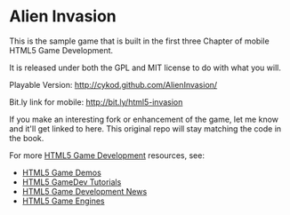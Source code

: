 Alien Invasion
==============
This is the sample game that is built in the first three Chapter of
mobile HTML5 Game Development.

It is released under both the GPL and MIT license to do with what you will.

Playable Version: 
http://cykod.github.com/AlienInvasion/

Bit.ly link for mobile: 
http://bit.ly/html5-invasion


If you make an interesting fork or enhancement of the game, let me know and it'll get
linked to here. This original repo will stay matching the code in the book.

For more  [HTML5 Game Development](http://www.some.org) resources, see:

* [HTML5 Game Demos](http://www.some.org/html5-demos)
* [HTML5 GameDev Tutorials](http://www.some.org/html5-game-tutorials)
* [HTML5 Game Development News](http://www.some.org/html5-news)
* [HTML5 Game Engines](http://www.some.org/html5-engines)



